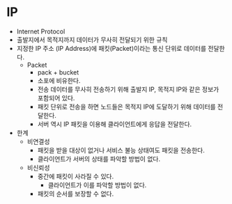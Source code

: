 # IP

* Internet Protocol
* 출발지에서 목적지까지 데이터가 무사히 전달되기 위한 규칙
* 지정한 IP 주소 (IP Address)에 패킷(Packet)이라는 통신 단위로 데이터를 전달한다. 
  * Packet
    * pack + bucket
    * 소포에 비유한다.
    * 전송 데이터를 무사히 전송하기 위해 출발지 IP, 목적지 IP와 같은 정보가 포함되어 있다.
    * 패킷 단위로 전송을 하면 노드들은 목적지 IP에 도달하기 위해 데이터를 전달한다.
    * 서버 역시 IP 패킷을 이용해 클라이언트에게 응답을 전달한다.
* 한계
  * 비연결성
    * 패킷을 받을 대상이 없거나 서비스 불능 상태여도 패킷을 전송한다.
    * 클라이언트가 서버의 상태를 파악할 방법이 없다. 
  * 비신뢰성
    * 중간에 패킷이 사라질 수 있다.
      * 클라이언트가 이를 파악할 방법이 없다. 
    * 패킷의 순서를 보장할 수 없다.